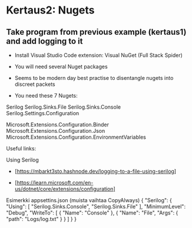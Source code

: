 # Kertaus2: Nugets

## Take program from previous example (kertaus1) and add logging to it

- Install Visual Studio Code extension: Visual NuGet (Full Stack Spider)
- You will need several Nuget packages
- Seems to be modern day best practise to disentangle nugets into discreet packets

- You need these 7 Nugets:

Serilog
Serilog.Sinks.File
Serilog.Sinks.Console
Serilog.Settings.Configuration


Microsoft.Extensions.Configuration.Binder
Microsoft.Extensions.Configuration.Json
Microsoft.Extensions.Configuration.EnvironmentVariables

Useful links:

Using Serilog
- [https://mbarkt3sto.hashnode.dev/logging-to-a-file-using-serilog]

- [https://learn.microsoft.com/en-us/dotnet/core/extensions/configuration]


Esimerkki appsettins.json (muista vaihtaa CopyAlways)
{
    "Serilog": {
        "Using":  [ "Serilog.Sinks.Console", "Serilog.Sinks.File" ],
        "MinimumLevel": "Debug",
        "WriteTo": [
          { "Name": "Console" },
          { "Name": "File", "Args": { "path": "Logs/log.txt" } }
        ]
      }
  }
